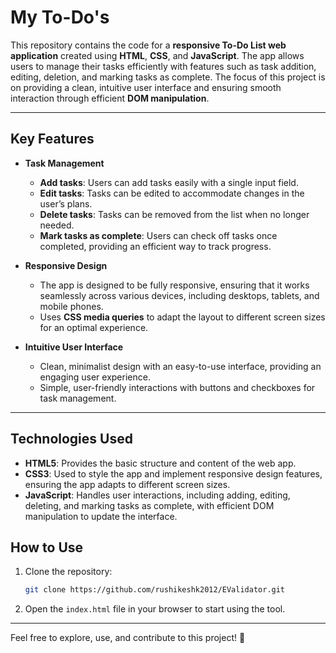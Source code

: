 # **My To-Do's**

This repository contains the code for a **responsive To-Do List web application** created using **HTML**, **CSS**, and **JavaScript**. The app allows users to manage their tasks efficiently with features such as task addition, editing, deletion, and marking tasks as complete. The focus of this project is on providing a clean, intuitive user interface and ensuring smooth interaction through efficient **DOM manipulation**.

---

## Key Features

- **Task Management**
  - **Add tasks**: Users can add tasks easily with a single input field.
  - **Edit tasks**: Tasks can be edited to accommodate changes in the user’s plans.
  - **Delete tasks**: Tasks can be removed from the list when no longer needed.
  - **Mark tasks as complete**: Users can check off tasks once completed, providing an efficient way to track progress.

- **Responsive Design**
  - The app is designed to be fully responsive, ensuring that it works seamlessly across various devices, including desktops, tablets, and mobile phones.
  - Uses **CSS media queries** to adapt the layout to different screen sizes for an optimal experience.

- **Intuitive User Interface**
  - Clean, minimalist design with an easy-to-use interface, providing an engaging user experience.
  - Simple, user-friendly interactions with buttons and checkboxes for task management.

---

## Technologies Used

- **HTML5**: Provides the basic structure and content of the web app.
- **CSS3**: Used to style the app and implement responsive design features, ensuring the app adapts to different screen sizes.
- **JavaScript**: Handles user interactions, including adding, editing, deleting, and marking tasks as complete, with efficient DOM manipulation to update the interface.



## **How to Use**
1. Clone the repository:
   ```bash
   git clone https://github.com/rushikeshk2012/EValidator.git 
   ```
2. Open the `index.html` file in your browser to start using the tool.

---

Feel free to explore, use, and contribute to this project! 🚀

